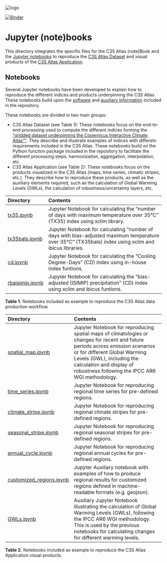 ![logo](./notebooks/figures/LogoLine_horizon_C3S.png)

[![Binder](https://mybinder.org/badge_logo.svg)](https://mybinder.org/v2/gh/ecmwf-projects/c3s-atlas/main?urlpath=%2Fdoc%2Ftree%2Fbook%2Fnotebooks%2Ftx35.ipynb)

# Jupyter (note)books


This directory integrates the specific files for the C3S Atlas (note)Book and the [Jupyter notebooks](https://github.com/ecmwf-projects/c3s-atlas/tree/main/book/notebooks) to reproduce the [C3S Atlas Dataset](https://doi.org/10.24381/cds.h35hb680) and visual products of the [C3S Atlas Application](https://atlas.climate.copernicus.eu).

## Notebooks

Several Jupyter notebooks have been developed to explain how to reproduce the different indices and products underpinning the C3S Atlas. These notebooks build upon the [software](https://github.com/ecmwf-projects/c3s-atlas/tree/main/c3s_atlas) and [auxiliary information](https://github.com/ecmwf-projects/c3s-atlas/tree/main/auxiliar) included in the repository.

These notebooks are divided in two main groups: 
 - C3S Atlas Dataset (see Table 1): These notebooks focus on the end-to-end processing used to compute the different indices forming the ["gridded dataset underpinning the Copernicus Interactive Climate Atlas""](https://cds.climate.copernicus.eu/datasets/multi-origin-c3s-atlas?tab=overview). They describe and illustrate examples of indices with differetn requirements included in the C3S Atlas. These notebooks build on the Python function package included in the repository to facilitate the different processing steps: harmonization, aggregation, interpolation, etc.
 - C3S Atlas Application (see Table 2): These notebooks focus on the products visualized in the C3S Atlas (maps, time series, climatic stripes, etc.). They describe how to reproduce these products, as well as the auxiliary elements required, such as the calculation of Global Warming Levels (GWLs), the calculation of robustness/uncertainty layers, etc.


| Directory | Contents |
| :-------- | :------- |
| [tx35.ipynb](https://github.com/ecmwf-projects/c3s-atlas/blob/main/book/notebooks/tx35.ipynb) | Jupyter Notebook for calculating the “number of days with maximum temperature over 35°C” (TX35) index using xclim library. | 
| [tx35bals.ipynb](https://github.com/ecmwf-projects/c3s-atlas/blob/main/book/notebooks/tx35bals.ipynb) | Jupyter Notebook for calculating “number of days with bias-adjusted maximum temperature over 35°C” (TX35bals) index using xclim and ibicus libraries. |
| [cd.ipynb](https://github.com/ecmwf-projects/c3s-atlas/blob/main/book/notebooks/cd.ipynb) | Jupyter Notebook for calculating the “Cooling Degree-Days” (CD) index using in-house index funtions. |
| [rbaisimip.ipynb](https://github.com/ecmwf-projects/c3s-atlas/blob/main/book/notebooks/rbaisimip.ipynb) | Jupyter Notebook for calculating the “bias-adjusted (ISIMIP) precipitation” (CD) index using xclim and ibicus funtions. |

**Table 1.** Notebooks included as example to reproduce the C3S Atlas data production workflow.

| Directory | Contents |
| :-------- | :------- |
|  [spatial_map.ipynb](https://github.com/ecmwf-projects/c3s-atlas/blob/main/book/notebooks/spatial_map.ipynb) | Jupyter Notebook for reproducing spatial maps of climatologies or changes for recent and future periods across emission scenarios or for different Global Warming Levels (GWL), including the calculation and display of robustness following the IPCC AR6 WGI methodology.
|  [time_series.ipynb](https://github.com/ecmwf-projects/c3s-atlas/blob/main/book/notebooks/time_series.ipynb) | Jupyter Notebook for reproducing regional time series for pre-defined regions.
|  [climate_stripe.ipynb](https://github.com/ecmwf-projects/c3s-atlas/blob/main/book/notebooks/climate_stripes.ipynb) | Jupyter Notebook for reproducing regional climate stripes for pre-defined regions.
|  [seasonal_stripe.ipynb](https://github.com/ecmwf-projects/c3s-atlas/blob/main/book/notebooks/seasonal_stripes.ipynb) | Jupyter Notebook for reproducing regional seasonal stripes for pre-defined regions.
|  [annual_cycle.ipynb](https://github.com/ecmwf-projects/c3s-atlas/blob/main/book/notebooks/annual_cycle.ipynb) | Jupyter Notebook for reproducing regional annual cycles for pre-defined regions.
|  [customized_regions.ipynb](https://github.com/ecmwf-projects/c3s-atlas/blob/main/book/notebooks/customized_regions.ipynb) | Jupyter Auxiliary notebook with examples of how to produce regional results for customized regions defined in machine-readable formats (e.g. geojson).
|  [GWLs.ipynb](https://github.com/ecmwf-projects/c3s-atlas/blob/main/book/notebooks/GWLs.ipynb) | Auxiliary Jupyter Notebook illustrating the calculation of Global Warming Levels (GWLs), following the IPCC AR6 WGI methodology. This is used by the previous notebooks for calculating changes for different warming levels.

**Table 2.** Notebooks included as example to reproduce the C3S Atlas Application visual products.







